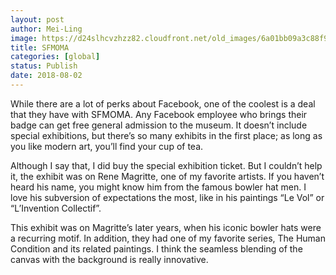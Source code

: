 ```yaml
---
layout: post
author: Mei-Ling
image: https://d24slhcvzhzz82.cloudfront.net/old_images/6a01bb09a3c88f970d022ad386a309200d-pi.jpg
title: SFMOMA
categories: [global]
status: Publish
date: 2018-08-02
---
```


While there are a lot of perks about Facebook, one of the coolest is a deal that they have with SFMOMA. Any Facebook employee who brings their badge can get free general admission to the museum. It doesn’t include special exhibitions, but there’s so many exhibits in the first place; as long as you like modern art, you’ll find your cup of tea.

Although I say that, I did buy the special exhibition ticket. But I couldn’t help it, the exhibit was on Rene Magritte, one of my favorite artists. If you haven’t heard his name, you might know him from the famous bowler hat men. I love his subversion of expectations the most, like in his paintings “Le Vol” or “L’Invention Collectif”.

This exhibit was on Magritte’s later years, when his iconic bowler hats were a recurring motif. In addition, they had one of my favorite series, The Human Condition and its related paintings. I think the seamless blending of the canvas with the background is really innovative.

